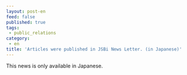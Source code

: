 ```yaml
---
layout: post-en
feed: false
published: true
tags:
 - public_relations
category:
 - en
title: 'Articles were published in JSBi News Letter. (in Japanese)'
---
```

This news is only available in Japanese.
